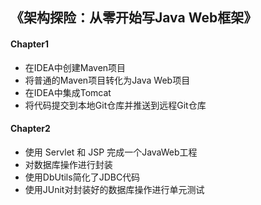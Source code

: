 ## 《架构探险：从零开始写Java Web框架》

#### Chapter1
- 在IDEA中创建Maven项目
- 将普通的Maven项目转化为Java Web项目
- 在IDEA中集成Tomcat
- 将代码提交到本地Git仓库并推送到远程Git仓库

#### Chapter2
- 使用 Servlet 和 JSP 完成一个JavaWeb工程
- 对数据库操作进行封装
- 使用DbUtils简化了JDBC代码
- 使用JUnit对封装好的数据库操作进行单元测试